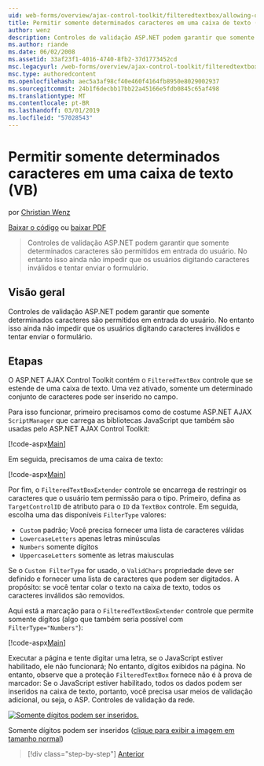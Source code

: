 ```yaml
---
uid: web-forms/overview/ajax-control-toolkit/filteredtextbox/allowing-only-certain-characters-in-a-text-box-vb
title: Permitir somente determinados caracteres em uma caixa de texto (VB) | Microsoft Docs
author: wenz
description: Controles de validação ASP.NET podem garantir que somente determinados caracteres são permitidos em entrada do usuário. No entanto isso ainda não impede que os usuários digitem inválidos...
ms.author: riande
ms.date: 06/02/2008
ms.assetid: 33af23f1-4016-4740-8fb2-37d1773452cd
msc.legacyurl: /web-forms/overview/ajax-control-toolkit/filteredtextbox/allowing-only-certain-characters-in-a-text-box-vb
msc.type: authoredcontent
ms.openlocfilehash: aec5a3af98cf40e460f4164fb8950e8029002937
ms.sourcegitcommit: 24b1f6decbb17bb22a45166e5fdb0845c65af498
ms.translationtype: MT
ms.contentlocale: pt-BR
ms.lasthandoff: 03/01/2019
ms.locfileid: "57028543"
---
```

<a name="allowing-only-certain-characters-in-a-text-box-vb"></a>Permitir somente determinados caracteres em uma caixa de texto (VB)
====================
por [Christian Wenz](https://github.com/wenz)

[Baixar o código](http://download.microsoft.com/download/4/c/2/4c2def7a-0d23-4055-91f9-1f18504167d7/FilteredTextBox0.vb.zip) ou [baixar PDF](http://download.microsoft.com/download/b/6/a/b6ae89ee-df69-4c87-9bfb-ad1eb2b23373/filteredtextbox0VB.pdf)

> Controles de validação ASP.NET podem garantir que somente determinados caracteres são permitidos em entrada do usuário. No entanto isso ainda não impedir que os usuários digitando caracteres inválidos e tentar enviar o formulário.


## <a name="overview"></a>Visão geral

Controles de validação ASP.NET podem garantir que somente determinados caracteres são permitidos em entrada do usuário. No entanto isso ainda não impedir que os usuários digitando caracteres inválidos e tentar enviar o formulário.

## <a name="steps"></a>Etapas

O ASP.NET AJAX Control Toolkit contém o `FilteredTextBox` controle que se estende de uma caixa de texto. Uma vez ativado, somente um determinado conjunto de caracteres pode ser inserido no campo.

Para isso funcionar, primeiro precisamos como de costume ASP.NET AJAX `ScriptManager` que carrega as bibliotecas JavaScript que também são usadas pelo ASP.NET AJAX Control Toolkit:

[!code-aspx[Main](allowing-only-certain-characters-in-a-text-box-vb/samples/sample1.aspx)]

Em seguida, precisamos de uma caixa de texto:

[!code-aspx[Main](allowing-only-certain-characters-in-a-text-box-vb/samples/sample2.aspx)]

Por fim, o `FilteredTextBoxExtender` controle se encarrega de restringir os caracteres que o usuário tem permissão para o tipo. Primeiro, defina as `TargetControlID` de atributo para o `ID` da `TextBox` controle. Em seguida, escolha uma das disponíveis `FilterType` valores:

- `Custom` padrão; Você precisa fornecer uma lista de caracteres válidas
- `LowercaseLetters` apenas letras minúsculas
- `Numbers` somente dígitos
- `UppercaseLetters` somente as letras maiusculas

Se o `Custom FilterType` for usado, o `ValidChars` propriedade deve ser definido e fornecer uma lista de caracteres que podem ser digitados. A propósito: se você tentar colar o texto na caixa de texto, todos os caracteres inválidos são removidos.

Aqui está a marcação para o `FilteredTextBoxExtender` controle que permite somente dígitos (algo que também seria possível com `FilterType="Numbers"`):

[!code-aspx[Main](allowing-only-certain-characters-in-a-text-box-vb/samples/sample3.aspx)]

Executar a página e tente digitar uma letra, se o JavaScript estiver habilitado, ele não funcionará; No entanto, dígitos exibidos na página. No entanto, observe que a proteção `FilteredTextBox` fornece não é à prova de marcador: Se o JavaScript estiver habilitado, todos os dados podem ser inseridos na caixa de texto, portanto, você precisa usar meios de validação adicional, ou seja, o ASP. Controles de validação da rede.


[![Somente dígitos podem ser inseridos.](allowing-only-certain-characters-in-a-text-box-vb/_static/image2.png)](allowing-only-certain-characters-in-a-text-box-vb/_static/image1.png)

Somente dígitos podem ser inseridos ([clique para exibir a imagem em tamanho normal](allowing-only-certain-characters-in-a-text-box-vb/_static/image3.png))

> [!div class="step-by-step"]
> [Anterior](allowing-only-certain-characters-in-a-text-box-cs.md)
